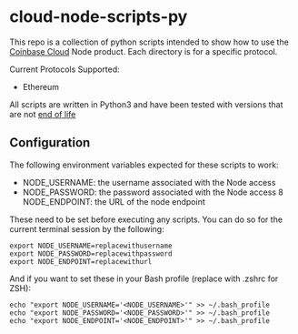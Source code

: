 # cloud-node-scripts-py

This repo is a collection of python scripts intended to show how to use the [Coinbase Cloud](https://www.coinbase.com/cloud) Node product. Each directory is for a specific protocol.

Current Protocols Supported:
- Ethereum

All scripts are written in Python3 and have been tested with versions that are not [end of life](https://endoflife.date/python)

## Configuration
The following environment variables expected for these scripts to work:

* NODE_USERNAME: the username associated with the Node access
* NODE_PASSWORD: the password associated with the Node access
8 NODE_ENDPOINT: the URL of the node endpoint

These need to be set before executing any scripts. You can do so for the current terminal session by the following:
```
export NODE_USERNAME=replacewithusername
export NODE_PASSWORD=replacewithpassword
export NODE_ENDPOINT=replacewithurl
```

And if you want to set these in your Bash profile (replace with .zshrc for ZSH):
```
echo "export NODE_USERNAME='<NODE_USERNAME>'" >> ~/.bash_profile
echo "export NODE_PASSWORD='<NODE_PASSWORD>'" >> ~/.bash_profile
echo "export NODE_ENDPOINT='<NODE_ENDPOINT>'" >> ~/.bash_profile
```
